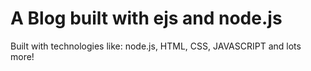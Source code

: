 # A Blog built with ejs and node.js

Built with technologies like: node.js, HTML, CSS, JAVASCRIPT and lots more!